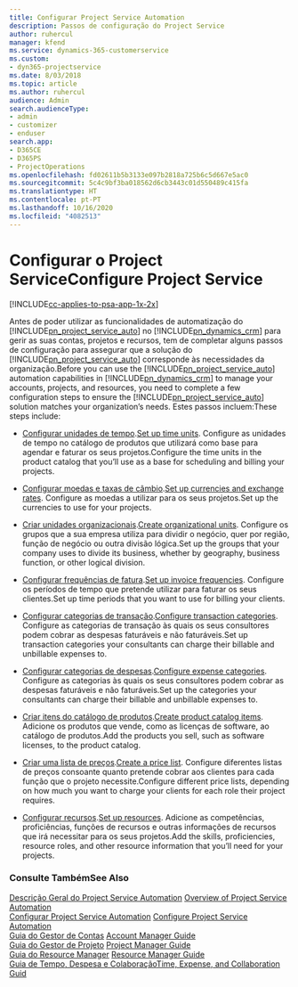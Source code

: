 ```yaml
---
title: Configurar Project Service Automation
description: Passos de configuração do Project Service
author: ruhercul
manager: kfend
ms.service: dynamics-365-customerservice
ms.custom:
- dyn365-projectservice
ms.date: 8/03/2018
ms.topic: article
ms.author: ruhercul
audience: Admin
search.audienceType:
- admin
- customizer
- enduser
search.app:
- D365CE
- D365PS
- ProjectOperations
ms.openlocfilehash: fd02611b5b3133e097b2818a725b6c5d667e5ac0
ms.sourcegitcommit: 5c4c9bf3ba018562d6cb3443c01d550489c415fa
ms.translationtype: HT
ms.contentlocale: pt-PT
ms.lasthandoff: 10/16/2020
ms.locfileid: "4082513"
---
```

# <a name="configure-project-service"></a><span data-ttu-id="d5828-103">Configurar o Project Service</span><span class="sxs-lookup"><span data-stu-id="d5828-103">Configure Project Service</span></span>

[!INCLUDE[cc-applies-to-psa-app-1x-2x](../includes/cc-applies-to-psa-app-1x-2x.md)]

<span data-ttu-id="d5828-104">Antes de poder utilizar as funcionalidades de automatização do [!INCLUDE[pn_project_service_auto](../includes/pn-project-service-auto.md)] no [!INCLUDE[pn_dynamics_crm](../includes/pn-dynamics-crm.md)] para gerir as suas contas, projetos e recursos, tem de completar alguns passos de configuração para assegurar que a solução do [!INCLUDE[pn_project_service_auto](../includes/pn-project-service-auto.md)] corresponde às necessidades da organização.</span><span class="sxs-lookup"><span data-stu-id="d5828-104">Before you can use the [!INCLUDE[pn_project_service_auto](../includes/pn-project-service-auto.md)] automation capabilities in [!INCLUDE[pn_dynamics_crm](../includes/pn-dynamics-crm.md)] to manage your accounts, projects, and resources, you need to complete a few configuration steps to ensure the [!INCLUDE[pn_project_service_auto](../includes/pn-project-service-auto.md)] solution matches your organization’s needs.</span></span> <span data-ttu-id="d5828-105">Estes passos incluem:</span><span class="sxs-lookup"><span data-stu-id="d5828-105">These steps include:</span></span>  
  
-   <span data-ttu-id="d5828-106">[Configurar unidades de tempo](../psa/set-up-time-units.md).</span><span class="sxs-lookup"><span data-stu-id="d5828-106">[Set up time units](../psa/set-up-time-units.md).</span></span> <span data-ttu-id="d5828-107">Configure as unidades de tempo no catálogo de produtos que utilizará como base para agendar e faturar os seus projetos.</span><span class="sxs-lookup"><span data-stu-id="d5828-107">Configure the time units in the product catalog that you’ll use as a base for scheduling and billing your projects.</span></span>  
  
-   <span data-ttu-id="d5828-108">[Configurar moedas e taxas de câmbio](../psa/set-up-currencies-exchange-rates.md).</span><span class="sxs-lookup"><span data-stu-id="d5828-108">[Set up currencies and exchange rates](../psa/set-up-currencies-exchange-rates.md).</span></span> <span data-ttu-id="d5828-109">Configure as moedas a utilizar para os seus projetos.</span><span class="sxs-lookup"><span data-stu-id="d5828-109">Set up the currencies to use for your projects.</span></span>  
  
-   <span data-ttu-id="d5828-110">[Criar unidades organizacionais](../psa/create-organizational-units.md).</span><span class="sxs-lookup"><span data-stu-id="d5828-110">[Create organizational units](../psa/create-organizational-units.md).</span></span> <span data-ttu-id="d5828-111">Configure os grupos que a sua empresa utiliza para dividir o negócio, quer por região, função de negócio ou outra divisão lógica.</span><span class="sxs-lookup"><span data-stu-id="d5828-111">Set up the groups that your company uses to divide its business, whether by geography, business function, or other logical division.</span></span>  
  
-   <span data-ttu-id="d5828-112">[Configurar frequências de fatura](../psa/set-up-invoice-frequencies.md).</span><span class="sxs-lookup"><span data-stu-id="d5828-112">[Set up invoice frequencies](../psa/set-up-invoice-frequencies.md).</span></span> <span data-ttu-id="d5828-113">Configure os períodos de tempo que pretende utilizar para faturar os seus clientes.</span><span class="sxs-lookup"><span data-stu-id="d5828-113">Set up time periods that you want to use for billing your clients.</span></span>  
  
-   <span data-ttu-id="d5828-114">[Configurar categorias de transação](../psa/configure-transaction-categories.md).</span><span class="sxs-lookup"><span data-stu-id="d5828-114">[Configure transaction categories](../psa/configure-transaction-categories.md).</span></span> <span data-ttu-id="d5828-115">Configure as categorias de transação às quais os seus consultores podem cobrar as despesas faturáveis e não faturáveis.</span><span class="sxs-lookup"><span data-stu-id="d5828-115">Set up transaction categories your consultants can charge their billable and unbillable expenses to.</span></span>  
  
-   <span data-ttu-id="d5828-116">[Configurar categorias de despesas](../psa/configure-expense-categories.md).</span><span class="sxs-lookup"><span data-stu-id="d5828-116">[Configure expense categories](../psa/configure-expense-categories.md).</span></span> <span data-ttu-id="d5828-117">Configure as categorias às quais os seus consultores podem cobrar as despesas faturáveis e não faturáveis.</span><span class="sxs-lookup"><span data-stu-id="d5828-117">Set up the categories your consultants can charge their billable and unbillable expenses to.</span></span>  
  
-   <span data-ttu-id="d5828-118">[Criar itens do catálogo de produtos](../psa/create-product-catalog-items.md).</span><span class="sxs-lookup"><span data-stu-id="d5828-118">[Create product catalog items](../psa/create-product-catalog-items.md).</span></span> <span data-ttu-id="d5828-119">Adicione os produtos que vende, como as licenças de software, ao catálogo de produtos.</span><span class="sxs-lookup"><span data-stu-id="d5828-119">Add the products you sell, such as software licenses, to the product catalog.</span></span>  
  
-   <span data-ttu-id="d5828-120">[Criar uma lista de preços](../psa/create-price-list.md).</span><span class="sxs-lookup"><span data-stu-id="d5828-120">[Create a price list](../psa/create-price-list.md).</span></span> <span data-ttu-id="d5828-121">Configure diferentes listas de preços consoante quanto pretende cobrar aos clientes para cada função que o projeto necessite.</span><span class="sxs-lookup"><span data-stu-id="d5828-121">Configure different price lists, depending on how much you want to charge your clients for each role their project requires.</span></span>  
  
-   <span data-ttu-id="d5828-122">[Configurar recursos](../psa/set-up-resources.md).</span><span class="sxs-lookup"><span data-stu-id="d5828-122">[Set up resources](../psa/set-up-resources.md).</span></span> <span data-ttu-id="d5828-123">Adicione as competências, proficiências, funções de recursos e outras informações de recursos que irá necessitar para os seus projetos.</span><span class="sxs-lookup"><span data-stu-id="d5828-123">Add the skills, proficiencies, resource roles, and other resource information that you’ll need for your projects.</span></span>  
  
### <a name="see-also"></a><span data-ttu-id="d5828-124">Consulte Também</span><span class="sxs-lookup"><span data-stu-id="d5828-124">See Also</span></span>  
 <span data-ttu-id="d5828-125">[Descrição Geral do Project Service Automation](../psa/overview.md) </span><span class="sxs-lookup"><span data-stu-id="d5828-125">[Overview of Project Service Automation](../psa/overview.md) </span></span>  
 <span data-ttu-id="d5828-126">[Configurar Project Service Automation](../psa/configure.md) </span><span class="sxs-lookup"><span data-stu-id="d5828-126">[Configure Project Service Automation](../psa/configure.md) </span></span>  
 <span data-ttu-id="d5828-127">[Guia do Gestor de Contas](../psa/account-manager-guide.md) </span><span class="sxs-lookup"><span data-stu-id="d5828-127">[Account Manager Guide](../psa/account-manager-guide.md) </span></span>  
 <span data-ttu-id="d5828-128">[Guia do Gestor de Projeto](../psa/project-manager-guide.md) </span><span class="sxs-lookup"><span data-stu-id="d5828-128">[Project Manager Guide](../psa/project-manager-guide.md) </span></span>  
 <span data-ttu-id="d5828-129">[Guia do Resource Manager](../psa/resource-manager-guide.md) </span><span class="sxs-lookup"><span data-stu-id="d5828-129">[Resource Manager Guide](../psa/resource-manager-guide.md) </span></span>  
 [<span data-ttu-id="d5828-130">Guia de Tempo, Despesa e Colaboração</span><span class="sxs-lookup"><span data-stu-id="d5828-130">Time, Expense, and Collaboration Guid</span></span>](../psa/time-expense-collaboration-guide.md)
